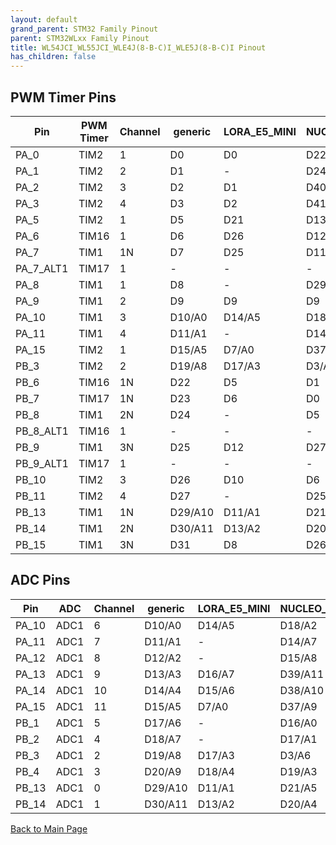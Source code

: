 ```yaml
---
layout: default
grand_parent: STM32 Family Pinout
parent: STM32WLxx Family Pinout
title: WL54JCI_WL55JCI_WLE4J(8-B-C)I_WLE5J(8-B-C)I Pinout
has_children: false
---
```


## PWM Timer Pins

| Pin | PWM Timer | Channel | generic | LORA_E5_MINI | NUCLEO_WL55JC1 |
| --- | --- | --- | --- | --- | --- |
| PA_0 | TIM2 | 1 | D0 | D0 | D22 |
| PA_1 | TIM2 | 2 | D1 | - | D24 |
| PA_2 | TIM2 | 3 | D2 | D1 | D40 |
| PA_3 | TIM2 | 4 | D3 | D2 | D41 |
| PA_5 | TIM2 | 1 | D5 | D21 | D13 |
| PA_6 | TIM16 | 1 | D6 | D26 | D12 |
| PA_7 | TIM1 | 1N | D7 | D25 | D11 |
| PA_7_ALT1 | TIM17 | 1 | - | - | - |
| PA_8 | TIM1 | 1 | D8 | - | D29 |
| PA_9 | TIM1 | 2 | D9 | D9 | D9 |
| PA_10 | TIM1 | 3 | D10/A0 | D14/A5 | D18/A2 |
| PA_11 | TIM1 | 4 | D11/A1 | - | D14/A7 |
| PA_15 | TIM2 | 1 | D15/A5 | D7/A0 | D37/A9 |
| PB_3 | TIM2 | 2 | D19/A8 | D17/A3 | D3/A6 |
| PB_6 | TIM16 | 1N | D22 | D5 | D1 |
| PB_7 | TIM17 | 1N | D23 | D6 | D0 |
| PB_8 | TIM1 | 2N | D24 | - | D5 |
| PB_8_ALT1 | TIM16 | 1 | - | - | - |
| PB_9 | TIM1 | 3N | D25 | D12 | D27 |
| PB_9_ALT1 | TIM17 | 1 | - | - | - |
| PB_10 | TIM2 | 3 | D26 | D10 | D6 |
| PB_11 | TIM2 | 4 | D27 | - | D25 |
| PB_13 | TIM1 | 1N | D29/A10 | D11/A1 | D21/A5 |
| PB_14 | TIM1 | 2N | D30/A11 | D13/A2 | D20/A4 |
| PB_15 | TIM1 | 3N | D31 | D8 | D26 |


## ADC Pins

| Pin | ADC | Channel | generic | LORA_E5_MINI | NUCLEO_WL55JC1 |
| --- | --- | --- | --- | --- | --- |
| PA_10 | ADC1 | 6 | D10/A0 | D14/A5 | D18/A2 |
| PA_11 | ADC1 | 7 | D11/A1 | - | D14/A7 |
| PA_12 | ADC1 | 8 | D12/A2 | - | D15/A8 |
| PA_13 | ADC1 | 9 | D13/A3 | D16/A7 | D39/A11 |
| PA_14 | ADC1 | 10 | D14/A4 | D15/A6 | D38/A10 |
| PA_15 | ADC1 | 11 | D15/A5 | D7/A0 | D37/A9 |
| PB_1 | ADC1 | 5 | D17/A6 | - | D16/A0 |
| PB_2 | ADC1 | 4 | D18/A7 | - | D17/A1 |
| PB_3 | ADC1 | 2 | D19/A8 | D17/A3 | D3/A6 |
| PB_4 | ADC1 | 3 | D20/A9 | D18/A4 | D19/A3 |
| PB_13 | ADC1 | 0 | D29/A10 | D11/A1 | D21/A5 |
| PB_14 | ADC1 | 1 | D30/A11 | D13/A2 | D20/A4 |


[Back to Main Page](../../index)